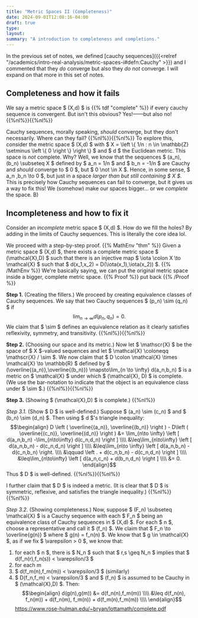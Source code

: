 ```yaml
---
title: "Metric Spaces II (Completeness)"
date: 2024-09-01T12:08:16-04:00
draft: true
type:
layout:
summary: "A introduction to completeness and completions."
---
```


In the previous set of notes, we defined [cauchy sequences]({{<relref "/academics/intro-real-analysis/metric-spaces-i#defn:Cauchy" >}}) and I commented that they _do_ converge but also they _do not_ converge. 
I will expand on that more in this set of notes.

## Completeness and how it fails

We say a metric space $ (X,d) $ is {{% tdf "complete" %}} if every cauchy sequence is convergent.
But isn't this obvious?
Yes!——but also no!
{{%nl%}}{{%nl%}}

Cauchy sequences, morally speaking, _should_ converge, but they don't necessarily.
Where can they fail?
{{%nl%}}{{%nl%}}
To explore this, consider the metric space $ (X,d) $ with $ X = \left \\{ 1/n : n \in \mathbb{Z} \setminus \left \\{ 0 \right \\}  \right \\}  $ and $ d $ the Euclidean metric.
This space is _not_ complete.
Why?
Well, we know that the sequences $ (a_n), (b_n) \subseteq X $ defined by $ a_n = 1/n $ and $ b_n = -1/n $ are Cauchy and _should_ converge to $ 0 $, but $ 0 \not \in X $. 
Hence, in some sense, $ a_n ,b_n \to 0 $, but just in a space _larger than but still containing $ X $._
This is precisely how Cauchy sequences can fail to converge, but it gives us a way to fix this! 
We (somehow) make our spaces bigger... or we _complete_ the space. B)

## Incompleteness and how to fix it

Consider an _incomplete_ metric space $ (X,d) $.
How do we fill the holes? 
By adding in the limits of Cauchy sequences.
This is literally the core idea lol.

We proceed with a step-by-step proof.
{{% MathEnv "thm" %}}
Given a metric space $ (X,d) $, there exists a complete metric space $ (\mathcal{X},D) $ such that there is an injective map $ \iota \colon X \to \mathcal{X} $ such that $ d(x_1,x_2) = D(\iota(x_1),\iota(x_2)) $.
{{% /MathEnv %}}
We're basically saying, we can put the original metric space inside a bigger, complete metric space.
{{% Proof %}}
put back
{{% /Proof %}}

**Step 1.** 
(Creating the fillers.)
We proceed by creating equivalence classes of Cauchy sequences.
We say that two Cauchy sequences $ (p_n) \sim (q_n) $ if 
$$\begin{equation}
   \lim_{n \to \infty} d(p_n,q_n) = 0.
\end{equation}$$
We claim that $ \sim $ defines an equivalence relation as it clearly satisfies reflexivity, symmetry, and transitivity.
{{%nl%}}{{%nl%}}

**Step 2.** 
(Choosing our space and its metric.)
Now let $ \mathscr{X} $ be the space of $ X $-valued sequences and let $ \mathcal{X} \coloneqq \mathscr{X} / \sim $.
We now claim that $ D \colon \mathcal{X} \times \mathcal{X} \to \mathbb{R} $ defined by $ (\overline{(a_n)},\overline{(b_n)}) \mapsto\lim_{n \to \infty} d(a_n,b_n) $ is a metric on $ \mathcal{X} $ under which $ (\mathcal{X}, D) $ is complete. 
(We use the bar-notation to indicate that the object is an equivalence class under $ \sim $.)
{{%nl%}}{{%nl%}}

**Step 3.** 
(Showing $ (\mathcal{X},D) $ is complete.)
{{%nl%}}

_Step 3.1._
(Show $ D $ is well-defined.)
Suppose $ (a_n) \sim (c_n) $ and $ (b_n) \sim (d_n) $. 
Then using $ d $'s triangle inequality:
$$\begin{align}
D \left ( \overline{(a_n)}, \overline{(b_n)} \right )  - D\left ( \overline{(c_n)}, \overline{(d_n)} \right ) 
&= \lim_{n\to \infty} \left [ d(a_n,b_n) -\lim_{n\to\infty} d(c_n,d_n) \right ]   \\\\
&\leq\lim_{n\to\infty} \left [ d(a_n,b_n) - d(c_n,d_n) \right ]  \\\\
&\leq\lim_{n\to \infty} \left [ d(a_n,b_n) - d(c_n,b_n) \right. \\\\
&\qquad \left . + d(c_n,b_n) - d(c_n,d_n) \right ] \\\\
&\leq\lim_{n\to\infty} \left [ d(a_n,c_n) + d(b_n,d_n) \right ]  \\\\
&= 0.
\end{align}$$
Thus $ D $ is well-defined.
{{%nl%}}{{%nl%}}

I further claim that $ D $ is indeed a metric.
(It is clear that $ D $ is symmetric, reflexive, and satisfies the triangle inequality.)
{{%nl%}}{{%nl%}}


_Step 3.2._ 
(Showing completeness.)
Now, suppose $ (F_n) \subseteq \mathcal{X} $ is a Cauchy sequence with each $ F_n $ being an equivalence class of Cauchy sequences in $ (X,d) $. 
For each $ n $, choose a representative and call it $ (f_n) $.
We claim that $ F_n \to \overline{g(n)} $ where $ g(n) = f_n(n) $.
We know that $ g \in \mathcal{X} $, as if we fix $ \varepsilon > 0 $, we know that:
1. for each $ n $, there is $ N_n $ such that $ r,s \geq N_n $ implies that $ d(f_n(r),f_n(s)) < \varepsilon/3 $
2. for each m
3. $ d(f_m(n),f_m(m)) < \varepsilon/3 $ (similarly)
3. $ D(f_n,f_m) < \varepsilon/3 $ and $ (f_n) $ is assumed to be Cauchy in $ (\mathcal{X},D) $.
Then:
$$\begin{align}
d(g(n),g(m)) &= d(f_n(n),f_m(m)) \\\\
&\leq d(f_n(n), f_n(m)) + d(f_n(m), f_m(n)) + d(f_m(n),f_m(m)) \\\\
\end{align}$$
https://www.rose-hulman.edu/~bryan/lottamath/complete.pdf
